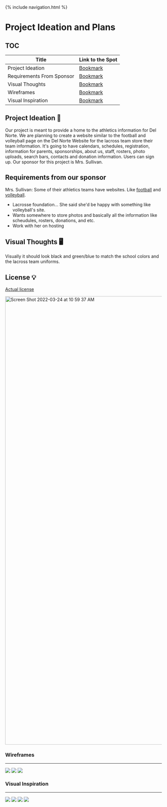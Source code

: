 {% include navigation.html %}

# Project Ideation and Plans 

## TOC

| Title | Link to the Spot |
|--------------------- | ------------------|
| Project Ideation | [Bookmark](https://christinlee367.github.io/womenInSTEMandDavid/visual#project-ideation) |
| Requirements From Sponsor | [Bookmark](https://christinlee367.github.io/womenInSTEMandDavid/visual#requirements-from-our-sponsor) |
| Visual Thoughts | [Bookmark](https://christinlee367.github.io/womenInSTEMandDavid/visual#visual-thoughts) |
| Wireframes | [Bookmark](https://christinlee367.github.io/womenInSTEMandDavid/visual#wireframes) |
| Visual Inspiration | [Bookmark](https://christinlee367.github.io/womenInSTEMandDavid/visual#visual-inspiration) |


## Project Ideation 🚀
Our project is meant to provide a home to the athletics information for Del Norte. We are planning to create a website similar to the football and volleyball page on the Del Norte Website for the lacross team store their team information. It's going to have calendars, schedules, registration, information for parents, sponsorships, about us, staff, rosters, photo uploads, search bars, contacts and donation information. Users can sign up. Our sponsor for this project is Mrs. Sullivan. <br>

## Requirements from our sponsor 
Mrs. Sullivan: Some of their athletics teams have websites. Like [football](https://www.dnfootball.com/) and [volleyball](https://dnhsboysvolleyball.com/). 
- Lacrosse foundation... She said she'd be happy with something like volleyball's site.
- Wants somewhere to store photos and basically all the information like scheudules, rosters, donations, and etc.
- Work with her on hosting

## Visual Thoughts 🖥
Visually it should look black and green/blue to match the school colors and the lacross team uniforms.<br>

## License 💡
[Actual license](https://github.com/christinlee367/womenInSTEMandDavid/blob/main/LICENSE)

<img width="1440" alt="Screen Shot 2022-03-24 at 10 59 37 AM" src="https://user-images.githubusercontent.com/89219200/159980673-70f1a3d6-f42e-49a1-9402-65ebb8169a0e.png">

### Wireframes
***
![](https://i.postimg.cc/rmR10g18/Screenshot-2022-03-18-113929.png)
![](https://i.postimg.cc/nr8vv72q/Screenshot-2022-03-18-113955.png)
![](https://i.postimg.cc/3wcjxzDS/Screenshot-2022-03-18-114024.png)

### Visual Inspiration
***
![](https://i.postimg.cc/JhnggVLP/Screen-Shot-2022-03-18-at-11-40-56-AM.png)
![](https://i.postimg.cc/bwLW3YKZ/Screen-Shot-2022-03-18-at-11-41-12-AM.png)
![](https://i.postimg.cc/mr5qWXZR/Screen-Shot-2022-03-18-at-11-42-17-AM.png)
![](https://i.postimg.cc/c4ypJbRL/Screen-Shot-2022-03-18-at-11-42-25-AM.png)
